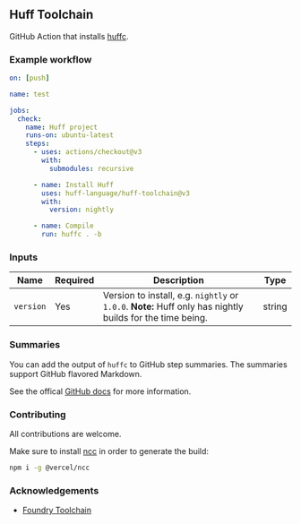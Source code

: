 ## Huff Toolchain

GitHub Action that installs [huffc](https://github.com/huff-language/huff-rs).


### Example workflow

```yml
on: [push]

name: test

jobs:
  check:
    name: Huff project
    runs-on: ubuntu-latest
    steps:
      - uses: actions/checkout@v3
        with:
          submodules: recursive

      - name: Install Huff
        uses: huff-language/huff-toolchain@v3
        with:
          version: nightly

      - name: Compile
        run: huffc . -b
```


### Inputs

| **Name**  | **Required** | **Description**                                                                                               | **Type** |
|-----------|--------------|---------------------------------------------------------------------------------------------------------------|----------|
| `version` | Yes          | Version to install, e.g. `nightly` or `1.0.0`.  **Note:** Huff only has nightly builds for the time being. | string   |


### Summaries

You can add the output of `huffc` to GitHub step summaries. The summaries support GitHub flavored Markdown.

See the offical [GitHub docs](https://docs.github.com/en/actions/using-workflows/workflow-commands-for-github-actions#adding-a-job-summary) for more information.


### Contributing

All contributions are welcome.

Make sure to install [ncc](https://github.com/vercel/ncc) in order to generate the build:
```bash
npm i -g @vercel/ncc
```


### Acknowledgements

- [Foundry Toolchain](https://github.com/foundry-rs/foundry-toolchain)
